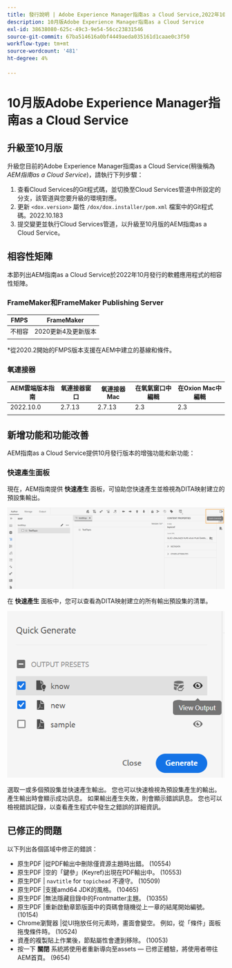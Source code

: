 ```yaml
---
title: 發行說明 | Adobe Experience Manager指南as a Cloud Service,2022年10月發行
description: 10月版Adobe Experience Manager指南as a Cloud Service
exl-id: 38638080-625c-49c3-9e54-56cc23831546
source-git-commit: 67ba514616a0bf4449aeda035161d1caae0c3f50
workflow-type: tm+mt
source-wordcount: '481'
ht-degree: 4%

---
```


# 10月版Adobe Experience Manager指南as a Cloud Service

## 升級至10月版

升級您目前的Adobe Experience Manager指南as a Cloud Service(稍後稱為 *AEM指南as a Cloud Service*)，請執行下列步驟：
1. 查看Cloud Services的Git程式碼，並切換至Cloud Services管道中所設定的分支，該管道與您要升級的環境對應。
1. 更新 `<dox.version>` 屬性 `/dox/dox.installer/pom.xml` 檔案中的Git程式碼。2022.10.183
1. 提交變更並執行Cloud Services管道，以升級至10月版的AEM指南as a Cloud Service。

## 相容性矩陣

本節列出AEM指南as a Cloud Service於2022年10月發行的軟體應用程式的相容性矩陣。

### FrameMaker和FrameMaker Publishing Server

| FMPS | FrameMaker |
| --- | --- |
| 不相容 | 2020更新4及更新版本 |
|  |  |

*從2020.2開始的FMPS版本支援在AEM中建立的基線和條件。

### 氧連接器

| AEM雲端版本指南 | 氧連接器窗口 | 氧連接器Mac | 在氧氣窗口中編輯 | 在Oxion Mac中編輯 |
| --- | --- | --- | --- | --- |
| 2022.10.0 | 2.7.13 | 2.7.13 | 2.3 | 2.3 |
|  |  |  |  |


## 新增功能和功能改善

AEM指南as a Cloud Service提供10月發行版本的增強功能和新功能：


### 快速產生面板

現在，AEM指南提供 **快速產生** 面板，可協助您快速產生並檢視為DITA映射建立的預設集輸出。

![快速生成表徵圖](assets/quick-generate-icon.png)

在 **快速產生** 面板中，您可以查看為DITA映射建立的所有輸出預設集的清單。

![快速產生面板](assets/quick-generate-panel.png)

選取一或多個預設集並快速產生輸出。 您也可以快速檢視為預設集產生的輸出。 產生輸出時會顯示成功訊息。 如果輸出產生失敗，則會顯示錯誤訊息。 您也可以檢視錯誤記錄，以查看產生程式中發生之錯誤的詳細資訊。


## 已修正的問題

以下列出各個區域中修正的錯誤：

* 原生PDF |從PDF輸出中刪除僅資源主題時出錯。 (10554)
* 原生PDF |空的「鍵參」(Keyref)出現在PDF輸出中。 (10553)
* 原生PDF | `navtitle` for `topichead` 不遵守。 (10509)
* 原生PDF |支援amd64 JDK的風格。 (10465)
* 原生PDF |無法隱藏目錄中的Frontmatter主題。 (10355)
* 原生PDF |重新啟動章節版面中的頁碼會隨機從上一章的結尾開始編號。 (10154)
* Chrome瀏覽器 |從UI拖放任何元素時，畫面會變空。 例如，從「條件」面板拖曳條件時。 (10524)
* 資產的複製貼上作業後，節點屬性會遭到移除。 (10053)
* 按一下  **關閉** 系統將使用者重新導向至assets — 已修正體驗，將使用者帶往AEM首頁。 (9654)
